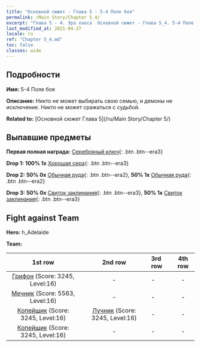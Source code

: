 ```yaml
---
title: "Основной сюжет - Глава 5 - 5-4 Поле боя"
permalink: /Main Story/Chapter 5_4/
excerpt: "Глава 5 - 4. Эра хаоса  Основной сюжет - Глава 5_4. 5-4 Поле боя"
last_modified_at: 2021-04-27
locale: ru
ref: "Chapter 5_4.md"
toc: false
classes: wide
---
```


## Подробности

 **Имя:** 5-4 Поле боя

 **Описание:** Никто не может выбирать свою семью, и демоны не исключение. Никто не может сражаться с судьбой.

 **Related to:** [Основной сюжет Глава 5](/ru/Main Story/Chapter 5/)

## Выпавшие предметы

 **Первая полная награда:** [Серебряный ключ](/ItemsRU/con_693/){: .btn .btn--era3}

 **Drop 1:** **100% 1x** [Хорошая сера](/ItemsRU/mat_15/){: .btn .btn--era3}

 **Drop 2:** **50% 0x** [Обычная руда](/ItemsRU/mat_6/){: .btn .btn--era2}, **50% 1x** [Обычная руда](/ItemsRU/mat_6/){: .btn .btn--era2}

 **Drop 3:** **50% 0x** [Свиток заклинания](/ItemsRU/con_694/){: .btn .btn--era3}, **50% 1x** [Свиток заклинания](/ItemsRU/con_694/){: .btn .btn--era3}


## Fight against Team
 **Hero:** h_Adelaide

 **Team:**


  | 1st row | 2nd row | 3rd row | 4th row |
  |:----:|:----:|:----|:----:|
  | [Грифон](/ru/units/Griffin/) (Score: 3245, Level:16)  | - | - | - |
  | [Мечник](/ru/units/Swordsman/) (Score: 5563, Level:16)  | - | - | - |
  | [Копейщик](/ru/units/Pikeman/) (Score: 3245, Level:16)  | [Лучник](/ru/units/Marksman/) (Score: 3245, Level:16)  | - | - |
  | [Копейщик](/ru/units/Pikeman/) (Score: 3245, Level:16)  | - | - | - |


